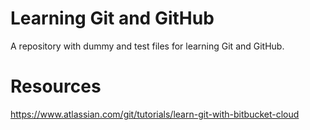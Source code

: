 # Learning Git and GitHub

A repository with dummy and test files for learning Git and GitHub.

# Resources
https://www.atlassian.com/git/tutorials/learn-git-with-bitbucket-cloud
